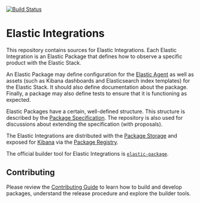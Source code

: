 [![Build Status](https://beats-ci.elastic.co/job/ingest-manager/job/integrations/job/master/badge/icon)](https://beats-ci.elastic.co/job/ingest-manager/job/integrations/job/master/)

# Elastic Integrations

This repository contains sources for Elastic Integrations. Each Elastic Integration is an Elastic Package that defines how to observe a specific product with the Elastic Stack.

An Elastic Package may define configuration for the [Elastic Agent](https://github.com/elastic/beats/tree/master/x-pack/elastic-agent) as well as assets (such as Kibana dashboards and Elasticsearch index templates) for the Elastic Stack. It should also define documentation about the package. Finally, a package may also define tests to ensure that it is functioning as expected.

Elastic Packages have a certain, well-defined structure. This structure is described by the [Package Specification](https://github.com/elastic/package-spec). The repository is also used for discussions about extending the specification (with proposals).

The Elastic Integrations are distributed with the [Package Storage](https://github.com/elastic/package-storage)
and exposed for [Kibana](https://github.com/elastic/kibana) via the [Package Registry](https://github.com/elastic/package-registry/).

The official builder tool for Elastic Integrations is [`elastic-package`](https://github.com/elastic/elastic-package).

## Contributing

Please review the [Contributing Guide](CONTRIBUTING.md) to learn how to build and develop packages, understand the release procedure and
explore the builder tools.
